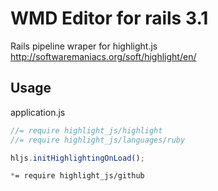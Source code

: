 # WMD Editor for rails 3.1

Rails pipeline wraper for highlight.js http://softwaremaniacs.org/soft/highlight/en/

## Usage

application.js

```javascript
//= require highlight_js/highlight
//= require highlight_js/languages/ruby

hljs.initHighlightingOnLoad();
```

```css
*= require highlight_js/github
```
